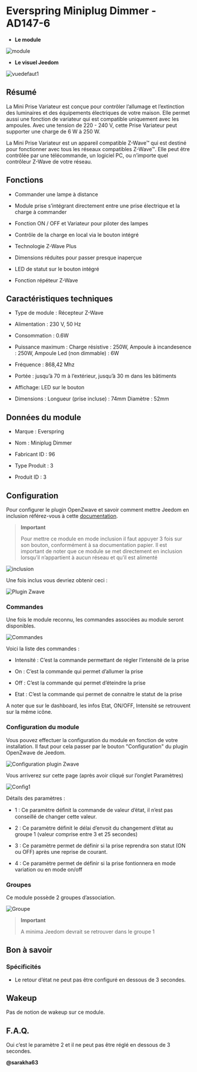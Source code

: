 Everspring Miniplug Dimmer - AD147-6 
====================================



-   **Le module**



![module](images/everspring.AD147-6/module.jpg)



-   **Le visuel Jeedom**



![vuedefaut1](images/everspring.AD147-6/vuedefaut1.jpg)



Résumé 
------



La Mini Prise Variateur est conçue pour contrôler l’allumage et
l’extinction des luminaires et des équipements électriques de votre
maison. Elle permet aussi une fonction de variateur qui est compatible
uniquement avec les ampoules. Avec une tension de 220 - 240 V, cette
Prise Variateur peut supporter une charge de 6 W à 250 W.

La Mini Prise Variateur est un appareil compatible Z-Wave™ qui est
destiné pour fonctionner avec tous les réseaux compatibles Z-Wave™. Elle
peut être contrôlée par une télécommande, un logiciel PC, ou n’importe
quel contrôleur Z-Wave de votre réseau.



Fonctions 
---------



-   Commander une lampe à distance

-   Module prise s’intégrant directement entre une prise électrique et
    la charge à commander

-   Fonction ON / OFF et Variateur pour piloter des lampes

-   Contrôle de la charge en local via le bouton intégré

-   Technologie Z-Wave Plus

-   Dimensions réduites pour passer presque inaperçue

-   LED de statut sur le bouton intégré

-   Fonction répéteur Z-Wave



Caractéristiques techniques 
---------------------------



-   Type de module : Récepteur Z-Wave

-   Alimentation : 230 V, 50 Hz

-   Consommation : 0.6W

-   Puissance maximum : Charge résistive : 250W, Ampoule à incandesence
    : 250W, Ampoule Led (non dimmable) : 6W

-   Fréquence : 868,42 Mhz

-   Portée : jusqu’à 70 m à l’extérieur, jusqu’à 30 m dans les bâtiments

-   Affichage: LED sur le bouton

-   Dimensions : Longueur (prise incluse) : 74mm Diamètre : 52mm



Données du module 
-----------------



-   Marque : Everspring

-   Nom : Miniplug Dimmer

-   Fabricant ID : 96

-   Type Produit : 3

-   Produit ID : 3



Configuration 
-------------



Pour configurer le plugin OpenZwave et savoir comment mettre Jeedom en
inclusion référez-vous à cette
[documentation](https://doc.jeedom.com/fr_FR/plugins/automation%20protocol/openzwave/).



> **Important**
>
> Pour mettre ce module en mode inclusion il faut appuyer 3 fois sur son
> bouton, conformément à sa documentation papier. Il est important de
> noter que ce module se met directement en inclusion lorsqu’il
> n’appartient à aucun réseau et qu’il est alimenté



![inclusion](images/everspring.AD147-6/inclusion.jpg)



Une fois inclus vous devriez obtenir ceci :



![Plugin Zwave](images/everspring.AD147-6/information.jpg)



### Commandes 



Une fois le module reconnu, les commandes associées au module seront
disponibles.



![Commandes](images/everspring.AD147-6/commandes.jpg)



Voici la liste des commandes :



-   Intensité : C’est la commande permettant de régler l’intensité de la
    prise

-   On : C’est la commande qui permet d’allumer la prise

-   Off : C’est la commande qui permet d’éteindre la prise

-   Etat : C’est la commande qui permet de connaitre le statut de la
    prise



A noter que sur le dashboard, les infos Etat, ON/OFF, Intensité se
retrouvent sur la même icône.



### Configuration du module 



Vous pouvez effectuer la configuration du module en fonction de votre
installation. Il faut pour cela passer par le bouton "Configuration" du
plugin OpenZwave de Jeedom.



![Configuration plugin Zwave](images/plugin/bouton_configuration.jpg)



Vous arriverez sur cette page (après avoir cliqué sur l’onglet
Paramètres)



![Config1](images/everspring.AD147-6/config1.jpg)



Détails des paramètres :



-   1 : Ce paramètre déﬁnit la commande de valeur d’état, il n’est pas
    conseillé de changer cette valeur.

-   2 : Ce paramètre définit le délai d’envoit du changement d’état au
    groupe 1 (valeur comprise entre 3 et 25 secondes)

-   3 : Ce paramètre permet de définir si la prise reprendra son statut
    (ON ou OFF) après une reprise de courant.

-   4 : Ce paramètre permet de définir si la prise fontionnera en mode
    variation ou en mode on/off

### Groupes 



Ce module possède 2 groupes d’association.



![Groupe](images/everspring.AD147-6/groupe.jpg)



> **Important**
>
> A minima Jeedom devrait se retrouver dans le groupe 1 

Bon à savoir 
------------



### Spécificités 



-   Le retour d’état ne peut pas être configuré en dessous de 3
    secondes. 

Wakeup 
------



Pas de notion de wakeup sur ce module.



F.A.Q. 
------



Oui c’est le paramètre 2 et il ne peut pas être réglé en dessous de 3
secondes.



**@sarakha63**
